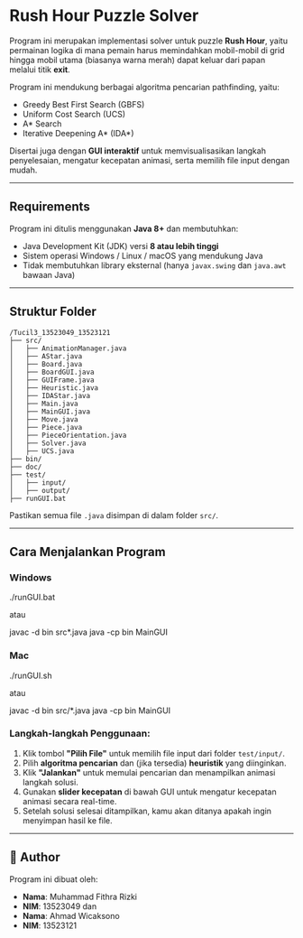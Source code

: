 
#  Rush Hour Puzzle Solver

Program ini merupakan implementasi solver untuk puzzle **Rush Hour**, yaitu permainan logika di mana pemain harus memindahkan mobil-mobil di grid hingga mobil utama (biasanya warna merah) dapat keluar dari papan melalui titik **exit**.

Program ini mendukung berbagai algoritma pencarian pathfinding, yaitu:

- Greedy Best First Search (GBFS)
- Uniform Cost Search (UCS)
- A* Search
- Iterative Deepening A* (IDA*)

Disertai juga dengan **GUI interaktif** untuk memvisualisasikan langkah penyelesaian, mengatur kecepatan animasi, serta memilih file input dengan mudah.

---

## Requirements

Program ini ditulis menggunakan **Java 8+** dan membutuhkan:

- Java Development Kit (JDK) versi **8 atau lebih tinggi**
- Sistem operasi Windows / Linux / macOS yang mendukung Java
- Tidak membutuhkan library eksternal (hanya `javax.swing` dan `java.awt` bawaan Java)

---

## Struktur Folder

```
/Tucil3_13523049_13523121
├── src/
│   ├── AnimationManager.java
│   ├── AStar.java
│   ├── Board.java
│   ├── BoardGUI.java
│   ├── GUIFrame.java
│   ├── Heuristic.java
│   ├── IDAStar.java
│   ├── Main.java
│   ├── MainGUI.java
│   ├── Move.java
│   ├── Piece.java
│   ├── PieceOrientation.java
│   ├── Solver.java
│   ├── UCS.java
├── bin/
├── doc/
├── test/
│   ├── input/
│   ├── output/
├── runGUI.bat
```

Pastikan semua file `.java` disimpan di dalam folder `src/`.

---

## Cara Menjalankan Program

### Windows
./runGUI.bat

atau

javac -d bin src\*.java
java -cp bin MainGUI

### Mac
./runGUI.sh

atau

javac -d bin src/*.java
java -cp bin MainGUI


### Langkah-langkah Penggunaan:

1. Klik tombol **"Pilih File"** untuk memilih file input dari folder `test/input/`.
2. Pilih **algoritma pencarian** dan (jika tersedia) **heuristik** yang diinginkan.
3. Klik **"Jalankan"** untuk memulai pencarian dan menampilkan animasi langkah solusi.
4. Gunakan **slider kecepatan** di bawah GUI untuk mengatur kecepatan animasi secara real-time.
5. Setelah solusi selesai ditampilkan, kamu akan ditanya apakah ingin menyimpan hasil ke file.

---

## 👤 Author

Program ini dibuat oleh:

- **Nama**: Muhammad Fithra Rizki
- **NIM**: 13523049
dan
- **Nama**: Ahmad Wicaksono
- **NIM**: 13523121